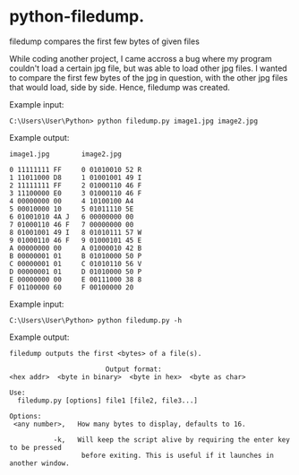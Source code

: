 # python-filedump.
filedump compares the first few bytes of given files

While coding another project, I came accross a bug where my program couldn't load a certain jpg file, but was able to load other jpg files.
I wanted to compare the first few bytes of the jpg in question, with the other jpg files that would load, side by side. Hence, filedump was created.


Example input:
```
C:\Users\User\Python> python filedump.py image1.jpg image2.jpg
```

Example output:
```
image1.jpg        image2.jpg

0 11111111 FF     0 01010010 52 R
1 11011000 D8     1 01001001 49 I
2 11111111 FF     2 01000110 46 F
3 11100000 E0     3 01000110 46 F
4 00000000 00     4 10100100 A4
5 00010000 10     5 01011110 5E
6 01001010 4A J   6 00000000 00
7 01000110 46 F   7 00000000 00
8 01001001 49 I   8 01010111 57 W
9 01000110 46 F   9 01000101 45 E
A 00000000 00     A 01000010 42 B
B 00000001 01     B 01010000 50 P
C 00000001 01     C 01010110 56 V
D 00000001 01     D 01010000 50 P
E 00000000 00     E 00111000 38 8
F 01100000 60     F 00100000 20
```

Example input:
```
C:\Users\User\Python> python filedump.py -h
```

Example output:
```
filedump outputs the first <bytes> of a file(s).

                        Output format:
<hex addr>  <byte in binary>  <byte in hex>  <byte as char>

Use:
  filedump.py [options] file1 [file2, file3...]

Options:
 <any number>,   How many bytes to display, defaults to 16.

           -k,   Will keep the script alive by requiring the enter key to be pressed
                  before exiting. This is useful if it launches in another window.
```
